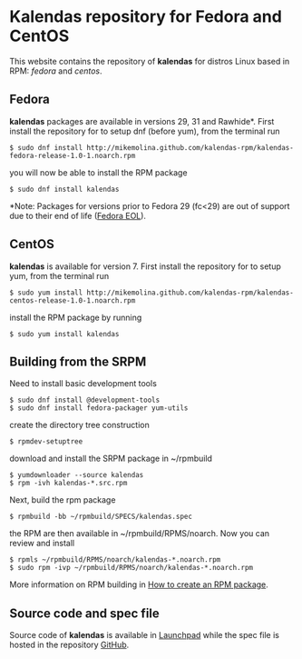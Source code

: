 Kalendas repository for Fedora and CentOS
=========================================

This website contains the repository of **kalendas**  for distros Linux based in RPM: *fedora* and *centos*.

Fedora
------
**kalendas** packages are available in versions 29, 31 and Rawhide*. First install the repository for to setup dnf (before yum), from the terminal run

    $ sudo dnf install http://mikemolina.github.com/kalendas-rpm/kalendas-fedora-release-1.0-1.noarch.rpm
you will now be able to install the RPM package 

    $ sudo dnf install kalendas
*Note: Packages for versions prior to Fedora 29 (fc&lt;29) are out of support due to their end of life ([Fedora EOL](https://fedoraproject.org/wiki/End_of_life)).

CentOS
------
**kalendas** is available for version 7. First install the repository for to setup yum, from the terminal run

    $ sudo yum install http://mikemolina.github.com/kalendas-rpm/kalendas-centos-release-1.0-1.noarch.rpm
install the RPM package by running

    $ sudo yum install kalendas

Building from the SRPM
----------------------
Need to install basic development tools

    $ sudo dnf install @development-tools
    $ sudo dnf install fedora-packager yum-utils

create the directory tree construction

    $ rpmdev-setuptree

download and install the SRPM package in ~/rpmbuild

    $ yumdownloader --source kalendas
    $ rpm -ivh kalendas-*.src.rpm
Next, build the rpm package

    $ rpmbuild -bb ~/rpmbuild/SPECS/kalendas.spec
the RPM are then available in ~/rpmbuild/RPMS/noarch. Now you can review and install

    $ rpmls ~/rpmbuild/RPMS/noarch/kalendas-*.noarch.rpm
    $ sudo rpm -ivp ~/rpmbuild/RPMS/noarch/kalendas-*.noarch.rpm
More information on RPM building in [How to create an RPM package](https://fedoraproject.org/wiki/How_to_create_an_RPM_package).

Source code and spec file
-------------------------
Source code of **kalendas** is available in [Launchpad](https://launchpad.net/kalendas)
while the spec file is hosted in the repository [GitHub](https://github.com/mikemolina/kalendas-rpm).
